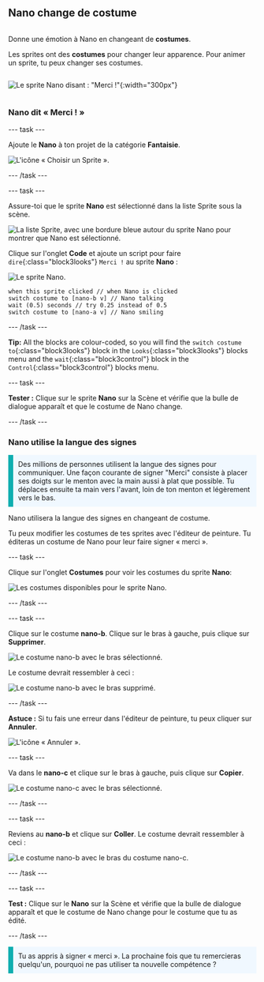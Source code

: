 ## Nano change de costume

<div style="display: flex; flex-wrap: wrap">
<div style="flex-basis: 200px; flex-grow: 1; margin-right: 15px;">

Donne une émotion à Nano en changeant de **costumes**.

Les sprites ont des **costumes** pour changer leur apparence. Pour animer un sprite, tu peux changer ses costumes.

</div>
<div>

![Le sprite Nano disant : "Merci !"](images/nano-step-2.png){:width="300px"}

</div>
</div>

### Nano dit « Merci ! »

--- task ---

Ajoute le **Nano** à ton projet de la catégorie **Fantaisie**.

![L'icône « Choisir un Sprite ».](images/choose-sprite-menu.png)

--- /task ---

--- task ---

Assure-toi que le sprite **Nano** est sélectionné dans la liste Sprite sous la scène.

![La liste Sprite, avec une bordure bleue autour du sprite Nano pour montrer que Nano est sélectionné.](images/nano-selected.png)


Clique sur l'onglet **Code** et ajoute un script pour faire `dire`{:class="block3looks"} `Merci !` au sprite **Nano** :

![Le sprite Nano.](images/nano-sprite.png)

```blocks3
when this sprite clicked // when Nano is clicked
switch costume to [nano-b v] // Nano talking
wait (0.5) seconds // try 0.25 instead of 0.5
switch costume to [nano-a v] // Nano smiling
```
--- /task ---

**Tip:** All the blocks are colour-coded, so you will find the `switch costume to`{:class="block3looks"} block in the `Looks`{:class="block3looks"} blocks menu and the `wait`{:class="block3control"} block in the `Control`{:class="block3control"} blocks menu.

--- task ---

**Tester :** Clique sur le sprite **Nano** sur la Scène et vérifie que la bulle de dialogue apparaît et que le costume de Nano change.

--- /task ---

### Nano utilise la langue des signes

<p style="border-left: solid; border-width:10px; border-color: #0faeb0; background-color: aliceblue; padding: 10px;">Des millions de personnes utilisent la langue des signes pour communiquer. Une façon courante de signer "Merci" consiste à placer ses doigts sur le menton avec la main aussi à plat que possible. Tu déplaces ensuite ta main vers l'avant, loin de ton menton et légèrement vers le bas. 
</p>

<!-- Add a video of someone signing -->

Nano utilisera la langue des signes en changeant de costume.

Tu peux modifier les costumes de tes sprites avec l'éditeur de peinture. Tu éditeras un costume de Nano pour leur faire signer « merci ».

--- task ---

Clique sur l'onglet **Costumes** pour voir les costumes du sprite **Nano**:

![Les costumes disponibles pour le sprite Nano.](images/nano-costumes.png)

--- /task ---

--- task ---

Clique sur le costume **nano-b**. Clique sur le bras à gauche, puis clique sur **Supprimer**.

![Le costume nano-b avec le bras sélectionné.](images/nano-arm-selected.png)

Le costume devrait ressembler à ceci :

![Le costume nano-b avec le bras supprimé.](images/nano-arm-deleted.png)

--- /task ---

**Astuce :** Si tu fais une erreur dans l'éditeur de peinture, tu peux cliquer sur **Annuler**.

![L'icône « Annuler ».](images/nano-undo.png)

--- task ---

Va dans le **nano-c** et clique sur le bras à gauche, puis clique sur **Copier**.

![Le costume nano-c avec le bras sélectionné.](images/nano-c-arm-selected.png)

--- /task ---

--- task ---

Reviens au **nano-b** et clique sur **Coller**. Le costume devrait ressembler à ceci :

![Le costume nano-b avec le bras du costume nano-c.](images/nano-b-new-arm.png)

--- /task ---

--- task ---

**Test :** Clique sur le **Nano** sur la Scène et vérifie que la bulle de dialogue apparaît et que le costume de Nano change pour le costume que tu as édité.

--- /task ---

<p style="border-left: solid; border-width:10px; border-color: #0faeb0; background-color: aliceblue; padding: 10px;">Tu as appris à signer « merci ». La prochaine fois que tu remercieras quelqu'un, pourquoi ne pas utiliser ta nouvelle compétence ?
</p>

